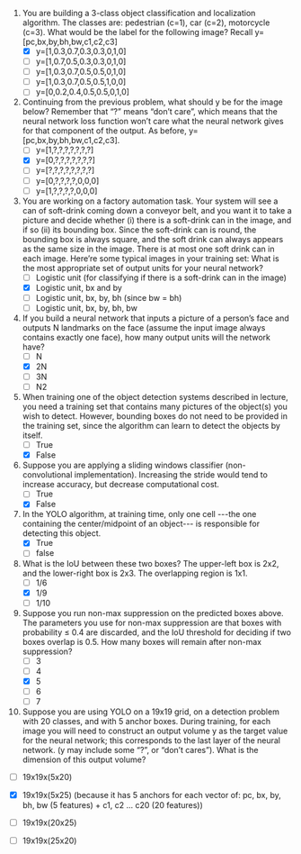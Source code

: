 1. You are building a 3-class object classification and localization algorithm. The classes are: pedestrian (c=1), car (c=2), motorcycle (c=3). What would be the label for the following image? Recall y=[pc,bx,by,bh,bw,c1,c2,c3]
   - [x] y=[1,0.3,0.7,0.3,0.3,0,1,0]
   - [ ] y=[1,0.7,0.5,0.3,0.3,0,1,0]
   - [ ] y=[1,0.3,0.7,0.5,0.5,0,1,0]
   - [ ] y=[1,0.3,0.7,0.5,0.5,1,0,0]
   - [ ] y=[0,0.2,0.4,0.5,0.5,0,1,0]

2. Continuing from the previous problem, what should y be for the image below? Remember that “?” means “don’t care”, which means that the neural network loss function won’t care what the neural network gives for that component of the output. As before, y=[pc,bx,by,bh,bw,c1,c2,c3].
   - [ ] y=[1,?,?,?,?,?,?,?]
   - [x] y=[0,?,?,?,?,?,?,?]
   - [ ] y=[?,?,?,?,?,?,?,?]
   - [ ] y=[0,?,?,?,?,0,0,0]
   - [ ] y=[1,?,?,?,?,0,0,0]

3. You are working on a factory automation task. Your system will see a can of soft-drink coming down a conveyor belt, and you want it to take a picture and decide whether (i) there is a soft-drink can in the image, and if so (ii) its bounding box. Since the soft-drink can is round, the bounding box is always square, and the soft drink can always appears as the same size in the image. There is at most one soft drink can in each image. Here’re some typical images in your training set:
What is the most appropriate set of output units for your neural network?
   - [ ] Logistic unit (for classifying if there is a soft-drink can in the image)
   - [x] Logistic unit, bx and by
   - [ ] Logistic unit, bx, by, bh (since bw = bh)
   - [ ] Logistic unit, bx, by, bh, bw

4. If you build a neural network that inputs a picture of a person’s face and outputs N landmarks on the face (assume the input image always contains exactly one face), how many output units will the network have?
   - [ ] N
   - [x] 2N
   - [ ] 3N
   - [ ] N2

5. When training one of the object detection systems described in lecture, you need a training set that contains many pictures of the object(s) you wish to detect. However, bounding boxes do not need to be provided in the training set, since the algorithm can learn to detect the objects by itself.
   - [ ] True
   - [x] False

6. Suppose you are applying a sliding windows classifier (non-convolutional implementation). Increasing the stride would tend to increase accuracy, but decrease computational cost.
   - [ ] True
   - [x] False

7. In the YOLO algorithm, at training time, only one cell ---the one containing the center/midpoint of an object--- is responsible for detecting this object.
   - [x] True
   - [ ] false
   
8. What is the IoU between these two boxes? The upper-left box is 2x2, and the lower-right box is 2x3. The overlapping region is 1x1.
   - [ ] 1/6
   - [x] 1/9
   - [ ] 1/10

9. Suppose you run non-max suppression on the predicted boxes above. The parameters you use for non-max suppression are that boxes with probability ≤ 0.4 are discarded, and the IoU threshold for deciding if two boxes overlap is 0.5. How many boxes will remain after non-max suppression?
   - [ ] 3
   - [ ] 4
   - [x] 5
   - [ ] 6
   - [ ] 7

10. Suppose you are using YOLO on a 19x19 grid, on a detection problem with 20 classes, and with 5 anchor boxes. During training, for each image you will need to construct an output volume y as the target value for the neural network; this corresponds to the last layer of the neural network. (y may include some “?”, or “don’t cares”). What is the dimension of this output volume?
   - [ ] 19x19x(5x20)
   - [x] 19x19x(5x25) (because it has 5 anchors for each vector of: pc, bx, by, bh, bw (5 features) + c1, c2 ... c20 (20 features))
   - [ ] 19x19x(20x25)
   - [ ] 19x19x(25x20)


